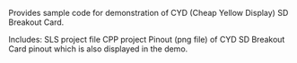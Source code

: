 Provides sample code for demonstration of CYD (Cheap Yellow Display) SD Breakout Card.

Includes:
  SLS project file
  CPP project
  Pinout (png file) of CYD SD Breakout Card pinout which is also displayed in the demo.
